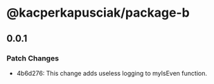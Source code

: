 # @kacperkapusciak/package-b

## 0.0.1

### Patch Changes

- 4b6d276: This change adds useless logging to myIsEven function.
